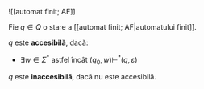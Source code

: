 ![[automat finit; AF]]

Fie $q\in Q$ o stare a [[automat finit; AF|automatului finit]].

$q$ este **accesibilă**, dacă:
- $\exists w\in\Sigma^*$ astfel încât $(q_0,w)\vdash^*(q,\varepsilon)$

$q$ este **inaccesibilă**, dacă nu este accesibilă.